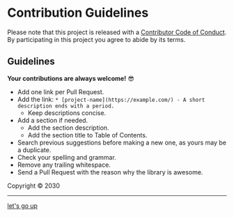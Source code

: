 # Contribution Guidelines

Please note that this project is released with a [Contributor Code of Conduct](code-of-conduct.md). By participating in this project you agree to abide by its terms.


## Guidelines
**Your contributions are always welcome!** 😎

* Add one link per Pull Request.
* Add the link: `* [project-name](https://example.com/) - A short description ends with a period.`
    * Keep descriptions concise.
* Add a section if needed.
    * Add the section description.
    * Add the section title to Table of Contents.
* Search previous suggestions before making a new one, as yours may be a duplicate.
* Check your spelling and grammar.
* Remove any trailing whitespace.
* Send a Pull Request with the reason why the library is awesome.

Copyright © 2030

---

[let's go up](#contribution-guidelines)